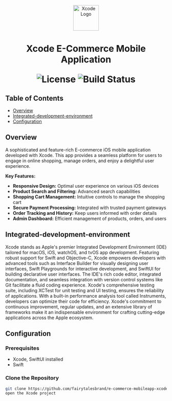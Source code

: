 
<p align="center">
  <img src="https://developer.apple.com/assets/elements/icons/xcode-11/xcode-11-96x96_2x.png" alt="Xcode Logo" width="80">
</p>

<h1 align="center"> Xcode E-Commerce Mobile Application</h>

<p align="center">
  <img alt="License" src="https://img.shields.io/badge/license-MIT-blue.svg">
  <img alt="Build Status" src="https://img.shields.io/badge/build-passing-teal.svg">
</p>

## Table of Contents

- [Overview](#overview)
- [Integrated-development-environment](#integrated-development-environment)
- [Configuration](#configuration)

## Overview

A sophisticated and feature-rich E-commerce iOS mobile application developed with Xcode. This app provides a seamless platform for users to engage in online shopping, manage orders, and enjoy a delightful user experience.

**Key Features:**

- **Responsive Design:** Optimal user experience on various iOS devices
- **Product Search and Filtering:** Advanced search capabilities
- **Shopping Cart Management:** Intuitive controls to manage the shopping cart
- **Secure Payment Processing:** Integrated with trusted payment gateways
- **Order Tracking and History:** Keep users informed with order details
- **Admin Dashboard:** Efficient management of products, orders, and users

## Integrated-development-environment

Xcode stands as Apple's premier Integrated Development Environment (IDE) tailored for macOS, iOS, watchOS, and tvOS app development. Featuring robust support for Swift and Objective-C, Xcode empowers developers with advanced tools such as Interface Builder for visually designing user interfaces, Swift Playgrounds for interactive development, and SwiftUI for building declarative user interfaces. The IDE's rich code editor, integrated documentation, and seamless integration with version control systems like Git facilitate a fluid coding experience. Xcode's comprehensive testing suite, including XCTest for unit testing and UI testing, ensures the reliability of applications. With a built-in performance analysis tool called Instruments, developers can optimize their code for efficiency. Xcode's commitment to continuous improvement, regular updates, and an extensive library of frameworks make it an indispensable environment for crafting cutting-edge applications across the Apple ecosystem.

## Configuration

### Prerequisites

- Xcode, SwiftUI installed
- Swift

### Clone the Repository

```bash
git clone https://github.com/fairytalesbrand/e-commerce-mobileapp-xcode.git
open the Xcode project

